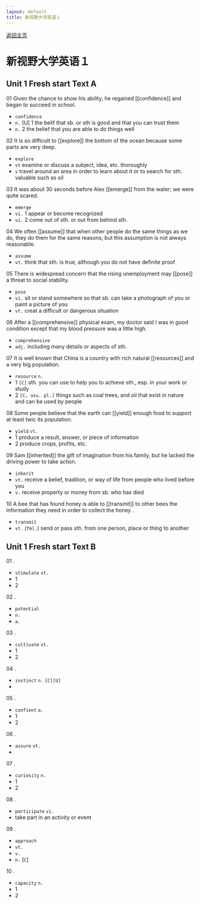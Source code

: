 ```yaml
---
layout: default
title: 新视野大学英语１　
---
```


[返回主页](index.html)

# 新视野大学英语１

## Unit 1 Fresh start Text A

 01 Given the chance to show his ability, he regained [[confidence]] and began to succeed in school.

* `confidence`  
*  `n.` [U] 1 the belif that sb. or sth is good and that you can trust them
*  `n.` 2 the belief that you are able to do things well

 02 It is so difficult to [[explore]] the bottom of the ocean because some parts are very deep.

* `explore` 
* `vt` examine or discuss a subject, idea, etc. thoroughly
* `v` travel around an area in order to learn about it or to search for sth. valuable such as oil

 03 It was about 30 seconds before Alex [[emerge]] from the water; we were quite scared.

* `emerge`
* `vi.` 1 appear or become recognized
* `vi.` 2 come out of sth. or out from behind sth. 

 04 We often [[assume]] that when other people do the same things as we do, they do them for the same reasons; but this assumption is not always reasonable.

* `assume`
* `vt.` think that sth. is true, although you do not have definite proof

 05 There is widespread concern that the rising unemployment may [[pose]] a threat to social stability.

* `pose`
* `vi.` sit or stand somewhere so that sb. can take a photograph of you or paint a picture of you
* `vt.` creat a difficult or dangerous situation

 06 After a [[comprehensive]] physical exam, my doctor said I was in good condition except that my blood pressure was a little high.

* `comprehensive`
* `adj.` including many details or aspects of sth.

 07 It is well known that China is a country with rich natural [[resources]] and a very big population.

* `resource`  `n.`
* 1 `[C]` sth. you can use to help you to achieve sth., esp. in your work or study
* 2 `[C, usu. pl.]` things such as coal trees, and oil that exist in nature and can be used by people

 08 Some people believe that the earth can [[yield]] enough food to support at least twic its population.

* `yield`  `vt.`
* 1 produce a result, answer, or piece of information
* 2 produce crops, profits, etc.

 09 Sam [[inherited]] the gift of imagination from his family, but he lacked the driving power to take action.

* `inherit`  
* `vt.` receive a belief, tradition, or way of life from people who lived before you 
* `v.` receive property or money from sb. who has died

 10 A bee that has found honey is able to [[transmit]] to other bees the information they need in order to collect the honey .

* `transmit`  
* `vt.` (`fml.`) send or pass sth. from one person, place or thing to another



## Unit 1 Fresh start Text B

 01 .

* `stimulate`  `vt.`
* 1 
* 2 

 02 .

* `potential`  
* `n.` 
* `a.` 

 03 .

* `cultivate`  `vt.`
* 1 
* 2 

 04 .

* `instinct`  `n.` `[C][U]`
*  

 05 .

* `confient`  `a.`
* 1 
* 2 

 06 .

* `assure`  `vt.`
* 

 07 .

* `curiosity`  `n.`
* 1 
* 2 

 08 .

* `participate`  `vi.`
* take part in an activity or event

 09 .

* `approach`  
* `vt.` 
* `v.` 
* `n.` [`C`] 

 10 .

* `capacity`  `n.`
* 1 
* 2 
